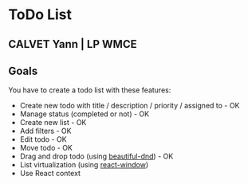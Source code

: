 # ToDo List

## CALVET Yann | LP WMCE

## Goals

You have to create a todo list with these features:
- Create new todo with title / description / priority / assigned to - OK
- Manage status (completed or not) - OK
- Create new list - OK
- Add filters - OK
- Edit todo - OK
- Move todo - OK
- Drag and drop todo (using [beautiful-dnd](https://github.com/atlassian/react-beautiful-dnd)) - OK
- List virtualization (using [react-window](https://github.com/bvaughn/react-window))
- Use React context
